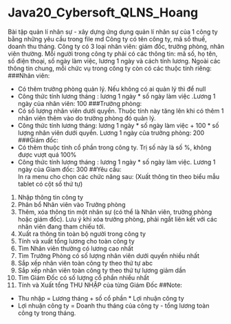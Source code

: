 # Java20_Cybersoft_QLNS_Hoang
Bài tập quản lí nhân sự - xây dựng ứng dụng quản lí nhân sự của 1 công ty bằng những yêu cầu trong file md
Công ty có tên công ty, mã số thuế, doanh thu tháng. Công ty có 3 loại nhân viên: giám đốc, trưởng phòng, nhân viên thường. Mỗi người trong công ty phải
có các thông tin: mã số, họ tên, số điện thoại, số ngày làm việc, lương 1 ngày và cách tính lương. Ngoài các thông tin chung, mỗi chức vụ trong công ty
còn có các thuộc tính riêng:
###Nhân viên:
- Có thêm trưởng phòng quản lý. Nếu không có ai quản lý thì để null
- Công thức tính lương tháng : lương 1 ngày * số ngày làm việc .Lương 1 ngày của nhân viên: 100
###Trưởng phòng:
- Có số lượng nhân viên dưới quyền. Thuộc tính này tăng lên khi có thêm 1 nhân viên thêm vào do trưởng phòng đó quản lý.
- Công thức tính lương tháng: lương 1 ngày * số ngày làm việc + 100 * số lượng nhân viên dưới quyền. Lương 1 ngày của trưởng phòng: 200
###Giám đốc:
- Có thêm thuộc tính cổ phần trong công ty. Trị số này là số %, không được vượt quá 100%
- Công thức tính lương tháng : lương 1 ngày * số ngày làm việc. Lương 1 ngày của Giam đốc: 300
##Yêu cầu:   
In ra menu cho chọn các chức năng sau: (Xuất thông tin theo biểu mẫu tablet có cột số thứ tự)
1. Nhập thông tin công ty
2. Phân bổ Nhân viên vào Trưởng phòng
3. Thêm, xóa thông tin một nhân sự (có thể là Nhân viên, trưởng phòng hoặc giám đốc). Lưu ý khi xóa trưởng phòng, phải ngắt liên kết với các nhân viên
   đang tham chiếu tới.
4. Xuất ra thông tin toàn bộ người trong công ty
5. Tính và xuất tổng lương cho toàn công ty
6. Tìm Nhân viên thường có lương cao nhất
7. Tìm Trưởng Phòng có số lượng nhân viên dưới quyền nhiều nhất
8. Sắp xếp nhân viên toàn công ty theo thứ tự abc
9. Sắp xếp nhân viên toàn công ty theo thứ tự lương giảm dần
10. Tìm Giám Đốc có số lượng cổ phần nhiều nhất
11. Tính và Xuất tổng THU NHẬP của từng Giám Đốc
##Note:    
- Thu nhập = Lương tháng + số cổ phần * Lợi nhuận công ty
- Lợi nhuận công ty = Doanh thu tháng của công ty - tổng lương toàn công ty trong tháng.
